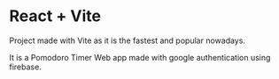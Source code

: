 # React + Vite
Project made with Vite as it is the fastest and popular nowadays.

It is a Pomodoro Timer Web app made with google authentication using firebase.
